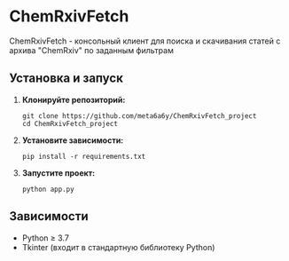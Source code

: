 # ChemRxivFetch
<p> ChemRxivFetch - консольный клиент для поиска и скачивания статей с архива "ChemRxiv" по заданным фильтрам </p>

<h2>Установка и запуск</h2>

<ol>
<li><b>Клонируйте репозиторий:</b>
<pre><code>git clone https://github.com/meta6a6y/ChemRxivFetch_project
cd ChemRxivFetch_project
</code></pre>
</li>

<li><b>Установите зависимости:</b>
<pre><code>pip install -r requirements.txt</code></pre>
</li>

<li><b>Запустите проект:</b>
<pre><code>python app.py</code></pre>
</li>
</ol>

<h2>Зависимости</h2>
<ul>
<li>Python ≥ 3.7</li>
<li>Tkinter (входит в стандартную библиотеку Python)</li>
</ul>
